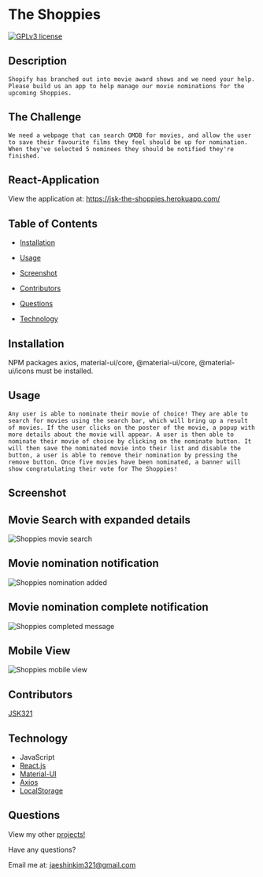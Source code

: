 # The Shoppies
[![GPLv3 license](https://img.shields.io/badge/License-MIT-blue.svg)](http://perso.crans.org/besson/LICENSE.html)
## Description
    Shopify has branched out into movie award shows and we need your help. Please build us an app to help manage our movie nominations for the upcoming Shoppies.

## The Challenge
    We need a webpage that can search OMDB for movies, and allow the user to save their favourite films they feel should be up for nomination. When they've selected 5 nominees they should be notified they're finished.
        
## React-Application
View the application at: https://jsk-the-shoppies.herokuapp.com/

## Table of Contents
- [Installation](#installation)

- [Usage](#usage)

- [Screenshot](#screenshot)

- [Contributors](#contributors)

- [Questions](#questions)

- [Technology](#technology)
    
## Installation
NPM packages axios, material-ui/core, @material-ui/core, @material-ui/icons must be installed.

## Usage
    Any user is able to nominate their movie of choice! They are able to search for movies using the search bar, which will bring up a result of movies. If the user clicks on the poster of the movie, a popup with more details about the movie will appear. A user is then able to nominate their movie of choice by clicking on the nominate button. It will then save the nominated movie into their list and disable the button, a user is able to remove their nomination by pressing the remove button. Once five movies have been nominated, a banner will show congratulating their vote for The Shoppies!
## Screenshot
## Movie Search with expanded details
![Shoppies movie search](https://i.imgur.com/jm4b2jl.png)
## Movie nomination notification
![Shoppies nomination added](https://i.imgur.com/dJadJQ8.png)
## Movie nomination complete notification
![Shoppies completed message](https://i.imgur.com/k1Njvof.png)
## Mobile View
![Shoppies mobile view](https://i.imgur.com/VYdJzmp.png)


        
## Contributors
[JSK321](https://github.com/JSK321)

## Technology
- JavaScript
- [React.js](https://reactjs.org/)
- [Material-UI](https://material-ui.com/)
- [Axios](https://www.npmjs.com/package/axios)
- [LocalStorage](https://developer.mozilla.org/en-US/docs/Web/API/Window/localStorage)

## Questions
View my other [projects!](https://github.com/JSK321?tab=repositories)

Have any questions?

Email me at: jaeshinkim321@gmail.com